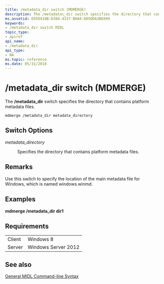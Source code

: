```yaml
---
title: /metadata_dir switch (MDMERGE)
description: The /metadata\_dir switch specifies the directory that contains platform metadata files.
ms.assetid: E95D410B-D384-4337-B0A0-6D5DDA3BE699
keywords:
- /metadata_dir switch MIDL
topic_type:
- apiref
api_name:
- /metadata_dir
api_type:
- NA
ms.topic: reference
ms.date: 05/31/2018
---
```


# /metadata_dir switch (MDMERGE)

The **/metadata\_dir** switch specifies the directory that contains platform metadata files.

``` syntax
mdmerge /metadata_dir metadata_directory
```

## Switch Options

<dl> <dt>

*metadata\_directory* 
</dt> <dd>

Specifies the directory that contains platform metadata files.

</dd> </dl>

## Remarks

Use this switch to specify the location of the main metadata file for Windows, which is named windows.winmd.

## Examples

**mdmerge /metadata\_dir dir1**

## Requirements



|                   |                                |
|-------------------|--------------------------------|
| Client<br/> | Windows 8<br/>           |
| Server<br/> | Windows Server 2012<br/> |



## See also

<dl> <dt>

[General MIDL Command-line Syntax](general-midl-command-line-syntax.md)
</dt> </dl>

 

 





